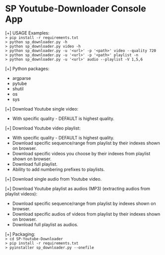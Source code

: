 # SP Youtube-Downloader Console App

[+] USAGE Examples:<br />
`> pip install -r requirements.txt`<br />
`> python sp_downloader.py -h`<br />
`> python sp_downloader.py video -h`<br />
`> python sp_downloader.py -u '<url>' -p '<path>' video --quality 720`<br />
`> python sp_downloader.py -u '<url>' -p '<path>' playlist -n`<br />
`> python sp_downloader.py -u '<url>' audio --playlist -V 1,5,6`<br />


[+] Python packages:
- argparse
- pytube
- shutil
- os
- sys

[+] Download Youtube single video:
- With specific quality - DEFAULT is highest quality.

[+] Download Youtube video playlist:
- With specific quality - DEFAULT is highest quality.
- Download specific sequence/range from playlist by their indexes shown on browser.
- Download specific videos you choose by their indexes from playlist shown on browser.
- Download full playlist.
- Ability to add numbering prefixes to playlists.

[+] Download single audio from Youtube video.

[+] Download Youtube playlist as audios (MP3) (extracting audios from playlist videos):
- Download specific sequence/range from playlist by indexes shown on browser.
- Download specific audios of videos from playlist by their indexes shown on browser.
- Download full playlist as audios.

[+] Packaging:<br />
`> cd SP-Youtube-Downloader`<br />
`> pip install -r requirements.txt`<br />
`> pyinstaller sp_downloader.py --onefile`<br />
